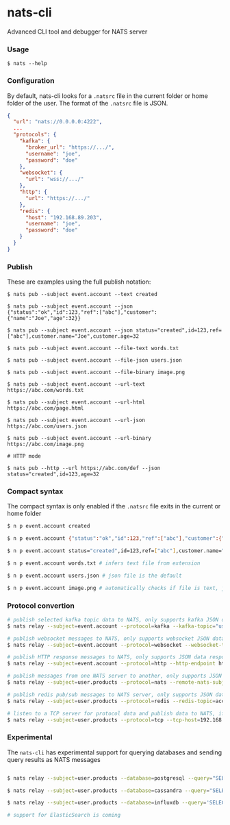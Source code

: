 # nats-cli
Advanced CLI tool and debugger for NATS server

### Usage

```
$ nats --help
```
### Configuration

By default, nats-cli looks for a `.natsrc` file in the current folder or home folder of the user. 
The format of the `.natsrc` file is JSON. 

```json
{
  "url": "nats://0.0.0.0:4222",
  ...
  "protocols": {
    "kafka": {
      "broker_url": "https://.../",
      "username": "joe",
      "password": "doe"
    },
    "websocket": {
      "url": "wss://.../"
    },
    "http": {
      "url": "https://.../"
    },
    "redis": {
      "host": "192.168.89.203",
      "username": "joe",
      "password": "doe"
    }
  }
}
```

### Publish

These are examples using the full publish notation:

```
$ nats pub --subject event.account --text created

$ nats pub --subject event.account --json {"status":"ok","id":123,"ref":["abc"],"customer":{"name":"Joe","age":32}}

$ nats pub --subject event.account --json status="created",id=123,ref=["abc"],customer.name="Joe",customer.age=32

$ nats pub --subject event.account --file-text words.txt

$ nats pub --subject event.account --file-json users.json

$ nats pub --subject event.account --file-binary image.png

$ nats pub --subject event.account --url-text https://abc.com/words.txt

$ nats pub --subject event.account --url-html https://abc.com/page.html

$ nats pub --subject event.account --url-json https://abc.com/users.json

$ nats pub --subject event.account --url-binary https://abc.com/image.png

# HTTP mode

$ nats pub --http --url https://abc.com/def --json status="created",id=123,age=32
```

### Compact syntax

The compact syntax is only enabled if the `.natsrc` file exits in the current or home folder

```bash
$ n p event.account created

$ n p event.account {"status":"ok","id":123,"ref":["abc"],"customer":{"name":"Joe","age":32}}

$ n p event.account status="created",id=123,ref=["abc"],customer.name="Joe",customer.age=32

$ n p event.account words.txt # infers text file from extension

$ n p event.account users.json # json file is the default

$ n p event.account image.png # automatically checks if file is text, json or binary
```

### Protocol convertion

```bash
# publish selected kafka topic data to NATS, only supports kafka JSON data, support bulk streams
$ nats relay --subject=event.account --protocol=kafka --kafka-topic="user.accounts" --kafka-stream-throtle=5000

# publish websocket messages to NATS, only supports websocket JSON data
$ nats relay --subject=event.account --protocol=websocket --websocket-throtle=5000

# publish HTTP response messages to NATS, only supports JSON data response, GET request
$ nats relay --subject=event.account --protocol=http --http-endpoint https://abc.com/user/12 --http-polling-interval=5000

# publish messages from one NATS server to another, only supports JSON data
$ nats relay --subject=user.products --protocol=nats --remote-nats-subject=user.accounts

# publish redis pub/sub messages to NATS server, only supports JSON data
$ nats relay --subject=user.products --protocol=redis --redis-topic=accounts*

# listen to a TCP server for protocol data and publish data to NATS, if binary, data is encoded in base64
$ nats relay --subject=user.products --protocol=tcp --tcp-host=192.168.89.203 --tcp-port=3345 --tcp-protocol-encoding=text|binary

```

### Experimental

The `nats-cli` has experimental support for querying databases and sending query results as NATS messages

```bash

$ nats relay --subject=user.products --database=postgresql --query="SELECT * FROM products LIMIT 1000"

$ nats relay --subject=user.products --database=cassandra --query="SELECT uniq(product) FROM catalog where product='laptop'"

$ nats relay --subject=user.products --database=influxdb --query='SELECT ("water_level" * 2) + 4 from "h2o_feet"'

# support for ElasticSearch is coming
```


